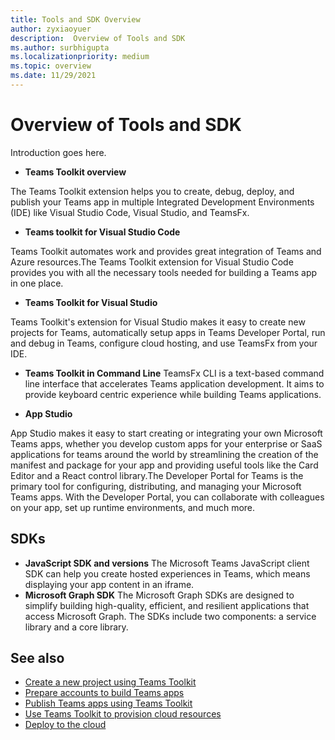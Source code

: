 ```yaml
---
title: Tools and SDK Overview
author: zyxiaoyuer
description:  Overview of Tools and SDK
ms.author: surbhigupta
ms.localizationpriority: medium
ms.topic: overview
ms.date: 11/29/2021
---
```


# Overview of Tools and SDK

Introduction goes here.

<!-- > [!NOTE]
> Currently, this feature is available in **public developer preview** only. -->


* **Teams Toolkit overview**

 The Teams Toolkit extension helps you to create, debug, deploy, and publish your Teams app in multiple Integrated Development Environments (IDE) like Visual Studio Code, Visual Studio, and TeamsFx.

* **Teams toolkit for Visual Studio Code**

Teams Toolkit automates work and provides great integration of Teams and Azure resources.The Teams Toolkit extension for Visual Studio Code provides you with all the necessary tools needed for building a Teams app in one place.

* **Teams Toolkit for Visual Studio**

Teams Toolkit's extension for Visual Studio makes it easy to create new projects for Teams, automatically setup apps in Teams Developer Portal, run and debug in Teams, configure cloud hosting, and use TeamsFx from your IDE.
* **Teams Toolkit in Command Line**
TeamsFx CLI is a text-based command line interface that accelerates Teams application development. It aims to provide keyboard centric experience while building Teams applications.

* **App Studio**

App Studio makes it easy to start creating or integrating your own Microsoft Teams apps, whether you develop custom apps for your enterprise or SaaS applications for teams around the world by streamlining the creation of the manifest and package for your app and providing useful tools like the Card Editor and a React control library.The Developer Portal for Teams is the primary tool for configuring, distributing, and managing your Microsoft Teams apps. With the Developer Portal, you can collaborate with colleagues on your app, set up runtime environments, and much more.

## SDKs

* **JavaScript SDK and versions**
The Microsoft Teams JavaScript client SDK can help you create hosted experiences in Teams, which means displaying your app content in an iframe.
* **Microsoft Graph SDK**
The Microsoft Graph SDKs are designed to simplify building high-quality, efficient, and resilient applications that access Microsoft Graph. The SDKs include two components: a service library and a core library.


## See also

* [Create a new project using Teams Toolkit](create-new-project.md)
* [Prepare accounts to build Teams apps](accounts.md)
* [Publish Teams apps using Teams Toolkit](publish.md)
* [Use Teams Toolkit to provision cloud resources](provision.md)
* [Deploy to the cloud](deploy.md)
